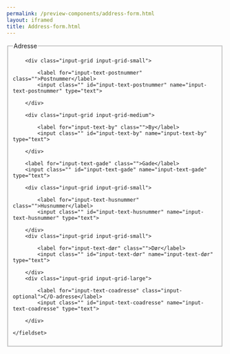 ```yaml
--- 
permalink: /preview-components/address-form.html
layout: iframed 
title: Address-form.html
---
```

<form class="form-large">
    <fieldset>
        <legend>Adresse</legend>

        <div class="input-grid input-grid-small">

            <label for="input-text-postnummer" class="">Postnummer</label>
            <input class="" id="input-text-postnummer" name="input-text-postnummer" type="text">

        </div>

        <div class="input-grid input-grid-medium">

            <label for="input-text-by" class="">By</label>
            <input class="" id="input-text-by" name="input-text-by" type="text">

        </div>

        <label for="input-text-gade" class="">Gade</label>
        <input class="" id="input-text-gade" name="input-text-gade" type="text">

        <div class="input-grid input-grid-small">

            <label for="input-text-husnummer" class="">Husnummer</label>
            <input class="" id="input-text-husnummer" name="input-text-husnummer" type="text">

        </div>
        <div class="input-grid input-grid-small">

            <label for="input-text-dør" class="">Dør</label>
            <input class="" id="input-text-dør" name="input-text-dør" type="text">

        </div>
        <div class="input-grid input-grid-large">

            <label for="input-text-coadresse" class="input-optional">C/O-adresse</label>
            <input class="" id="input-text-coadresse" name="input-text-coadresse" type="text">

        </div>

    </fieldset>
</form>